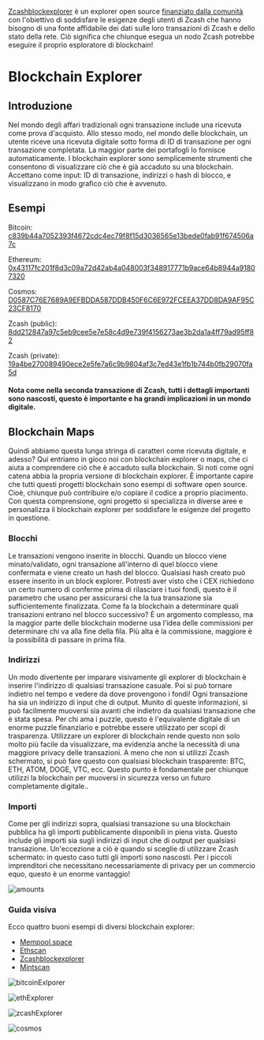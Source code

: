 [Zcashblockexplorer](https://github.com/nighthawk-apps/zcash-explorer) è un explorer open source [finanziato dalla comunità](https://forum.zcashcommunity.com/t/zcash-block-explorer-grant/38141) con l'obiettivo di soddisfare le esigenze degli utenti di Zcash che hanno bisogno di una fonte affidabile dei dati sulle loro transazioni di Zcash e dello stato della rete. Ciò significa che chiunque esegua un nodo Zcash potrebbe eseguire il proprio esploratore di blockchain!



# Blockchain Explorer

## Introduzione

Nel mondo degli affari tradizionali ogni transazione include una ricevuta come prova d'acquisto. Allo stesso modo, nel mondo delle blockchain, un utente riceve una ricevuta digitale sotto forma di ID di transazione per ogni transazione completata. La maggior parte dei portafogli lo fornisce automaticamente. I blockchain explorer sono semplicemente strumenti che consentono di visualizzare ciò che è già accaduto su una blockchain. Accettano come input: ID di transazione, indirizzi o hash di blocco, e visualizzano in modo grafico ciò che è avvenuto.

## Esempi

Bitcoin: [c839b44a7052393f4672cdc4ec79f8f15d3036565e13bede0fab91f674506a7c](https://mempool.space/tx/c839b44a7052393f4672cdc4ec79f8f15d3036565e13bede0fab91f674506a7c)
    
    
Ethereum: [0x43117fc201f8d3c09a72d42ab4a048003f348917771b9ace64b8944a91807320](https://etherscan.io/tx/0x43117fc201f8d3c09a72d42ab4a048003f348917771b9ace64b8944a91807320)
    
 
Cosmos: [D0587C76E7689A9EFBDDA587DDB450F6C6E972FCEEA37DD8DA9AF95C23CF8170](https://www.mintscan.io/cosmos/txs/D0587C76E7689A9EFBDDA587DDB450F6C6E972FCEEA37DD8DA9AF95C23CF8170)


Zcash (public): [8dd212847a97c5eb9cee5e7e58c4d9e739f4156273ae3b2da1a4ff79ad95ff82](https://zcashblockexplorer.com/transactions/8dd212847a97c5eb9cee5e7e58c4d9e739f4156273ae3b2da1a4ff79ad95ff82)
  
  
Zcash (private): [19a4be270089490ece2e5fe7a6c9b9804af3c7ed43e1fb1b744b0fb29070fa5d](https://zcashblockexplorer.com/transactions/19a4be270089490ece2e5fe7a6c9b9804af3c7ed43e1fb1b744b0fb29070fa5d)


#### Nota come nella seconda transazione di Zcash, tutti i dettagli importanti sono nascosti, questo è importante e ha grandi implicazioni in un mondo digitale.


## Blockchain Maps

Quindi abbiamo questa lunga stringa di caratteri come ricevuta digitale, e adesso? Qui entriamo in gioco noi con blockchain explorer o maps, che ci aiuta a comprendere ciò che è accaduto sulla blockchain. Si noti come ogni catena abbia la propria versione di blockchain explorer. È importante capire che tutti questi progetti blockchain sono esempi di software open source. Cioè, chiunque può contribuire e/o copiare il codice a proprio piacimento. Con questa comprensione, ogni progetto si specializza in diverse aree e personalizza il blockchain explorer per soddisfare le esigenze del progetto in questione.

### Blocchi

Le transazioni vengono inserite in blocchi. Quando un blocco viene minato/validato, ogni transazione all'interno di quel blocco viene confermata e viene creato un hash del blocco. Qualsiasi hash creato può essere inserito in un block explorer. Potresti aver visto che i CEX richiedono un certo numero di conferme prima di rilasciare i tuoi fondi, questo è il parametro che usano per assicurarsi che la tua transazione sia sufficientemente finalizzata. Come fa la blockchain a determinare quali transazioni entrano nel blocco successivo? È un argomento complesso, ma la maggior parte delle blockchain moderne usa l'idea delle commissioni per determinare chi va alla fine della fila. Più alta è la commissione, maggiore è la possibilità di passare in prima fila.

### Indirizzi

Un modo divertente per imparare visivamente gli explorer di blockchain è inserire l'indirizzo di qualsiasi transazione casuale. Poi si può tornare indietro nel tempo e vedere da dove provengono i fondi! Ogni transazione ha sia un indirizzo di input che di output. Munito di queste informazioni, si può facilmente muoversi sia avanti che indietro da qualsiasi transazione che è stata spesa. Per chi ama i puzzle, questo è l'equivalente digitale di un enorme puzzle finanziario e potrebbe essere utilizzato per scopi di trasparenza. Utilizzare un explorer di blockchain rende questo non solo molto più facile da visualizzare, ma evidenzia anche la necessità di una maggiore privacy delle transazioni. A meno che non si utilizzi Zcash schermato, si può fare questo con qualsiasi blockchain trasparente: BTC, ETH, ATOM, DOGE, VTC, ecc. Questo punto è fondamentale per chiunque utilizzi la blockchain per muoversi in sicurezza verso un futuro completamente digitale..

### Importi

Come per gli indirizzi sopra, qualsiasi transazione su una blockchain pubblica ha gli importi pubblicamente disponibili in piena vista. Questo include gli importi sia sugli indirizzi di input che di output per qualsiasi transazione. Un'eccezione a ciò è quando si sceglie di utilizzare Zcash schermato: in questo caso tutti gli importi sono nascosti. Per i piccoli imprenditori che necessitano necessariamente di privacy per un commercio equo, questo è un enorme vantaggio!

![amounts](https://user-images.githubusercontent.com/81990132/206312357-e9504151-830f-4fa1-81cb-f23619fd7226.png)


### Guida visiva

Ecco quattro buoni esempi di diversi blockchain explorer:

* [Mempool.space](https://mempool.space)
* [Ethscan](https://etherscan.io/)
* [Zcashblockexplorer](https://zcashblockexplorer.com/)
* [Mintscan](https://hub.mintscan.io/chains/ibc-network)


![bitcoinExlporer](https://user-images.githubusercontent.com/81990132/206279968-a06eb0a1-b3a6-49af-a30f-7d871b906eeb.png)


![ethExplorer](https://user-images.githubusercontent.com/81990132/206280208-2ce5eddd-157e-4eed-90a0-680c1520ec57.png)


![zcashExplorer](https://user-images.githubusercontent.com/81990132/206280454-a2c7563f-e82d-47b9-9b58-02eece1c89ee.png)


![cosmos](https://user-images.githubusercontent.com/81990132/206316791-2debfd28-923a-44f4-b7d3-701182112c30.png)




